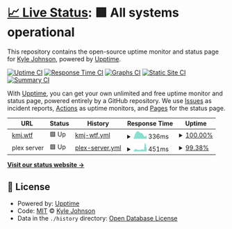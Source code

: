 # [📈 Live Status](https://mooseburgr.github.io/kmj-wtf-upptime): <!--live status--> **🟩 All systems operational**

This repository contains the open-source uptime monitor and status page for [Kyle Johnson](https://kmj.wtf), powered by [Upptime](https://github.com/upptime/upptime).

[![Uptime CI](https://github.com/mooseburgr/kmj-wtf-upptime/workflows/Uptime%20CI/badge.svg)](https://github.com/mooseburgr/kmj-wtf-upptime/actions?query=workflow%3A%22Uptime+CI%22)
[![Response Time CI](https://github.com/mooseburgr/kmj-wtf-upptime/workflows/Response%20Time%20CI/badge.svg)](https://github.com/mooseburgr/kmj-wtf-upptime/actions?query=workflow%3A%22Response+Time+CI%22)
[![Graphs CI](https://github.com/mooseburgr/kmj-wtf-upptime/workflows/Graphs%20CI/badge.svg)](https://github.com/mooseburgr/kmj-wtf-upptime/actions?query=workflow%3A%22Graphs+CI%22)
[![Static Site CI](https://github.com/mooseburgr/kmj-wtf-upptime/workflows/Static%20Site%20CI/badge.svg)](https://github.com/mooseburgr/kmj-wtf-upptime/actions?query=workflow%3A%22Static+Site+CI%22)
[![Summary CI](https://github.com/mooseburgr/kmj-wtf-upptime/workflows/Summary%20CI/badge.svg)](https://github.com/mooseburgr/kmj-wtf-upptime/actions?query=workflow%3A%22Summary+CI%22)

With [Upptime](https://upptime.js.org), you can get your own unlimited and free uptime monitor and status page, powered entirely by a GitHub repository. We use [Issues](https://github.com/mooseburgr/kmj-wtf-upptime/issues) as incident reports, [Actions](https://github.com/mooseburgr/kmj-wtf-upptime/actions) as uptime monitors, and [Pages](https://mooseburgr.github.io/kmj-wtf-upptime) for the status page.

<!--start: status pages-->
<!-- This summary is generated by Upptime (https://github.com/upptime/upptime) -->
<!-- Do not edit this manually, your changes will be overwritten -->
<!-- prettier-ignore -->
| URL | Status | History | Response Time | Uptime |
| --- | ------ | ------- | ------------- | ------ |
| <img alt="" src="https://icons.duckduckgo.com/ip3/kmj.wtf.ico" height="13"> [kmj.wtf](https://kmj.wtf) | 🟩 Up | [kmj-wtf.yml](https://github.com/mooseburgr/kmj-wtf-upptime/commits/HEAD/history/kmj-wtf.yml) | <details><summary><img alt="Response time graph" src="./graphs/kmj-wtf/response-time-week.png" height="20"> 336ms</summary><br><a href="https://mooseburgr.github.io/kmj-wtf-upptime/history/kmj-wtf"><img alt="Response time 320" src="https://img.shields.io/endpoint?url=https%3A%2F%2Fraw.githubusercontent.com%2Fmooseburgr%2Fkmj-wtf-upptime%2FHEAD%2Fapi%2Fkmj-wtf%2Fresponse-time.json"></a><br><a href="https://mooseburgr.github.io/kmj-wtf-upptime/history/kmj-wtf"><img alt="24-hour response time 0" src="https://img.shields.io/endpoint?url=https%3A%2F%2Fraw.githubusercontent.com%2Fmooseburgr%2Fkmj-wtf-upptime%2FHEAD%2Fapi%2Fkmj-wtf%2Fresponse-time-day.json"></a><br><a href="https://mooseburgr.github.io/kmj-wtf-upptime/history/kmj-wtf"><img alt="7-day response time 336" src="https://img.shields.io/endpoint?url=https%3A%2F%2Fraw.githubusercontent.com%2Fmooseburgr%2Fkmj-wtf-upptime%2FHEAD%2Fapi%2Fkmj-wtf%2Fresponse-time-week.json"></a><br><a href="https://mooseburgr.github.io/kmj-wtf-upptime/history/kmj-wtf"><img alt="30-day response time 345" src="https://img.shields.io/endpoint?url=https%3A%2F%2Fraw.githubusercontent.com%2Fmooseburgr%2Fkmj-wtf-upptime%2FHEAD%2Fapi%2Fkmj-wtf%2Fresponse-time-month.json"></a><br><a href="https://mooseburgr.github.io/kmj-wtf-upptime/history/kmj-wtf"><img alt="1-year response time 327" src="https://img.shields.io/endpoint?url=https%3A%2F%2Fraw.githubusercontent.com%2Fmooseburgr%2Fkmj-wtf-upptime%2FHEAD%2Fapi%2Fkmj-wtf%2Fresponse-time-year.json"></a></details> | <details><summary><a href="https://mooseburgr.github.io/kmj-wtf-upptime/history/kmj-wtf">100.00%</a></summary><a href="https://mooseburgr.github.io/kmj-wtf-upptime/history/kmj-wtf"><img alt="All-time uptime 100.00%" src="https://img.shields.io/endpoint?url=https%3A%2F%2Fraw.githubusercontent.com%2Fmooseburgr%2Fkmj-wtf-upptime%2FHEAD%2Fapi%2Fkmj-wtf%2Fuptime.json"></a><br><a href="https://mooseburgr.github.io/kmj-wtf-upptime/history/kmj-wtf"><img alt="24-hour uptime 100.00%" src="https://img.shields.io/endpoint?url=https%3A%2F%2Fraw.githubusercontent.com%2Fmooseburgr%2Fkmj-wtf-upptime%2FHEAD%2Fapi%2Fkmj-wtf%2Fuptime-day.json"></a><br><a href="https://mooseburgr.github.io/kmj-wtf-upptime/history/kmj-wtf"><img alt="7-day uptime 100.00%" src="https://img.shields.io/endpoint?url=https%3A%2F%2Fraw.githubusercontent.com%2Fmooseburgr%2Fkmj-wtf-upptime%2FHEAD%2Fapi%2Fkmj-wtf%2Fuptime-week.json"></a><br><a href="https://mooseburgr.github.io/kmj-wtf-upptime/history/kmj-wtf"><img alt="30-day uptime 100.00%" src="https://img.shields.io/endpoint?url=https%3A%2F%2Fraw.githubusercontent.com%2Fmooseburgr%2Fkmj-wtf-upptime%2FHEAD%2Fapi%2Fkmj-wtf%2Fuptime-month.json"></a><br><a href="https://mooseburgr.github.io/kmj-wtf-upptime/history/kmj-wtf"><img alt="1-year uptime 100.00%" src="https://img.shields.io/endpoint?url=https%3A%2F%2Fraw.githubusercontent.com%2Fmooseburgr%2Fkmj-wtf-upptime%2FHEAD%2Fapi%2Fkmj-wtf%2Fuptime-year.json"></a></details>
| <img alt="" src="https://app.plex.tv/desktop/favicon.ico" height="13"> plex server | 🟩 Up | [plex-server.yml](https://github.com/mooseburgr/kmj-wtf-upptime/commits/HEAD/history/plex-server.yml) | <details><summary><img alt="Response time graph" src="./graphs/plex-server/response-time-week.png" height="20"> 451ms</summary><br><a href="https://mooseburgr.github.io/kmj-wtf-upptime/history/plex-server"><img alt="Response time 980" src="https://img.shields.io/endpoint?url=https%3A%2F%2Fraw.githubusercontent.com%2Fmooseburgr%2Fkmj-wtf-upptime%2FHEAD%2Fapi%2Fplex-server%2Fresponse-time.json"></a><br><a href="https://mooseburgr.github.io/kmj-wtf-upptime/history/plex-server"><img alt="24-hour response time 0" src="https://img.shields.io/endpoint?url=https%3A%2F%2Fraw.githubusercontent.com%2Fmooseburgr%2Fkmj-wtf-upptime%2FHEAD%2Fapi%2Fplex-server%2Fresponse-time-day.json"></a><br><a href="https://mooseburgr.github.io/kmj-wtf-upptime/history/plex-server"><img alt="7-day response time 451" src="https://img.shields.io/endpoint?url=https%3A%2F%2Fraw.githubusercontent.com%2Fmooseburgr%2Fkmj-wtf-upptime%2FHEAD%2Fapi%2Fplex-server%2Fresponse-time-week.json"></a><br><a href="https://mooseburgr.github.io/kmj-wtf-upptime/history/plex-server"><img alt="30-day response time 769" src="https://img.shields.io/endpoint?url=https%3A%2F%2Fraw.githubusercontent.com%2Fmooseburgr%2Fkmj-wtf-upptime%2FHEAD%2Fapi%2Fplex-server%2Fresponse-time-month.json"></a><br><a href="https://mooseburgr.github.io/kmj-wtf-upptime/history/plex-server"><img alt="1-year response time 1035" src="https://img.shields.io/endpoint?url=https%3A%2F%2Fraw.githubusercontent.com%2Fmooseburgr%2Fkmj-wtf-upptime%2FHEAD%2Fapi%2Fplex-server%2Fresponse-time-year.json"></a></details> | <details><summary><a href="https://mooseburgr.github.io/kmj-wtf-upptime/history/plex-server">99.38%</a></summary><a href="https://mooseburgr.github.io/kmj-wtf-upptime/history/plex-server"><img alt="All-time uptime 96.70%" src="https://img.shields.io/endpoint?url=https%3A%2F%2Fraw.githubusercontent.com%2Fmooseburgr%2Fkmj-wtf-upptime%2FHEAD%2Fapi%2Fplex-server%2Fuptime.json"></a><br><a href="https://mooseburgr.github.io/kmj-wtf-upptime/history/plex-server"><img alt="24-hour uptime 100.00%" src="https://img.shields.io/endpoint?url=https%3A%2F%2Fraw.githubusercontent.com%2Fmooseburgr%2Fkmj-wtf-upptime%2FHEAD%2Fapi%2Fplex-server%2Fuptime-day.json"></a><br><a href="https://mooseburgr.github.io/kmj-wtf-upptime/history/plex-server"><img alt="7-day uptime 99.38%" src="https://img.shields.io/endpoint?url=https%3A%2F%2Fraw.githubusercontent.com%2Fmooseburgr%2Fkmj-wtf-upptime%2FHEAD%2Fapi%2Fplex-server%2Fuptime-week.json"></a><br><a href="https://mooseburgr.github.io/kmj-wtf-upptime/history/plex-server"><img alt="30-day uptime 98.95%" src="https://img.shields.io/endpoint?url=https%3A%2F%2Fraw.githubusercontent.com%2Fmooseburgr%2Fkmj-wtf-upptime%2FHEAD%2Fapi%2Fplex-server%2Fuptime-month.json"></a><br><a href="https://mooseburgr.github.io/kmj-wtf-upptime/history/plex-server"><img alt="1-year uptime 98.09%" src="https://img.shields.io/endpoint?url=https%3A%2F%2Fraw.githubusercontent.com%2Fmooseburgr%2Fkmj-wtf-upptime%2FHEAD%2Fapi%2Fplex-server%2Fuptime-year.json"></a></details>

<!--end: status pages-->

[**Visit our status website →**](https://mooseburgr.github.io/kmj-wtf-upptime)

## 📄 License

- Powered by: [Upptime](https://github.com/upptime/upptime)
- Code: [MIT](./LICENSE) © [Kyle Johnson](https://kmj.wtf)
- Data in the `./history` directory: [Open Database License](https://opendatacommons.org/licenses/odbl/1-0/)
